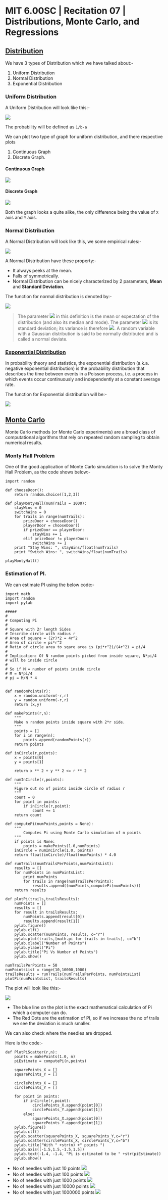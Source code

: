 # MIT 6.00SC | Recitation 07 | Distributions, Monte Carlo, and Regressions #

## [Distribution ](https://www.youtube.com/watch?v=FBKxrPEeCSU&list=PLB2BE3D6CA77BB8F7&t=37) ##

We have 3 types of Distribution which we have talked about:-

1. Uniform Distribution
2. Normal Distribution
3. Exponential Distribution

### Uniform Distribution ###

A Uniform Distribution will look like this:-

![](http://upload.wikimedia.org/wikipedia/commons/thumb/9/96/Uniform_Distribution_PDF_SVG.svg/250px-Uniform_Distribution_PDF_SVG.svg.png)

The probability will be defined as `1/b-a`

We can plot two type of graph for uniform distribution, and there respective plots

1. Continuous Graph
2. Discrete Graph.

#### Continuous Graph ####

![](images/showCountinowsUniform.png)

#### Discrete Graph ####

![](images/showDiscreteUniform.png)

Both the graph looks a quite alike, the only difference being the value of `X` axis and `Y` axis.

### Normal Distribution ###

A Normal Distribution will look like this, we some empirical rules:-

![](http://upload.wikimedia.org/wikipedia/commons/a/a9/Empirical_Rule.PNG)

A Normal Distribution have these property:-

* It always peeks at the mean.
* Falls of symmetrically.
* Normal Distribution can be nicely characterized by 2 parameters, **Mean** and **Standard Deviation**.

The function for normal distribution is denoted by:-

![](http://upload.wikimedia.org/math/7/3/a/73ad15f79b11af99bd2477ff3ffc5a35.png)

> The parameter ![](http://upload.wikimedia.org/math/b/7/2/b72bb92668acc30b4474caff40274044.png) in this definition is the mean or expectation of the distribution (and also its median and mode). The parameter ![](http://upload.wikimedia.org/math/9/d/4/9d43cb8bbcb702e9d5943de477f099e2.png) is its standard deviation; its variance is therefore ![](http://upload.wikimedia.org/math/3/c/6/3c6a93fc922fbfa19aea78961760cefb.png). A random variable with a Gaussian distribution is said to be normally distributed and is called a normal deviate.

### [Exponential Distribution ](https://www.youtube.com/watch?v=FBKxrPEeCSU&list=PLB2BE3D6CA77BB8F7&t=578) ###

In probability theory and statistics, the exponential distribution (a.k.a. negative exponential distribution) is the probability distribution that describes the time between events in a Poisson process, i.e. a process in which events occur continuously and independently at a constant average rate.

The function for Exponential distribution will be:-

![](http://upload.wikimedia.org/math/c/d/7/cd793311c87db5a323617afba5963e28.png)

## [Monte Carlo](https://www.youtube.com/watch?v=FBKxrPEeCSU&list=PLB2BE3D6CA77BB8F7&t=687) ##

Monte Carlo methods (or Monte Carlo experiments) are a broad class of computational algorithms that rely on repeated random sampling to obtain numerical results.

### Monty Hall Problem ###

One of the good application of Monte Carlo simulation is to solve the Monty Hall Problem, as the code shows below:-

````
import random

def chooseDoor():
    return random.choice([1,2,3])

def playMontyHall(numTrails = 1000):
    stayWins = 0
    switchWins = 0
    for trails in range(numTrails):
        prizeDoor = chooseDoor()    
        playerDoor = chooseDoor()
        if prizeDoor == playerDoor:
            stayWins += 1
        elif prizeDoor != playerDoor:
            switchWins += 1
    print "Stay Wins: ", stayWins/float(numTrails)
    print "Switch Wins: ", switchWins/float(numTrails)

playMontyHall()    
````

### Estimation of PI. ###

We can estimate PI using the below code:-

````
import math
import random
import pylab

#####
# 
# Computing Pi
# 
# Square with 2r length Sides
# Inscribe circle with radius r
# Area of square = (2r)*2 = 4r^2
# Area of circle = pi*r^2
# Ratio of circle area to sqare area is (pi*r^2)/(4r^2) = pi/4
#
# Implication: Of N random points picked from inside square, N*pi/4
# will be inside circle
#
# So if M = number of points inside circle
# M = N*pi/4
# pi = M/N * 4


def randomPoints(r):
    x = random.uniform(-r,r)
    y = random.uniform(-r,r)
    return (x,y)

def makePoints(r,n):
    """
    Make n random points inside square with 2*r side.
    """    
    points = []
    for i in range(n):
        points.append(randomPoints(r))
    return points

def inCircle(r,points):
    x = points[0]    
    y = points[1]

    return x ** 2 + y ** 2 <= r ** 2

def numInCircle(r,points):
    """
    Figure out no of points inside circle of radius r
    """    
    count = 0
    for point in points:
        if inCircle(r,point):
            count += 1
    return count

def computePi(numPoints,points = None):
    """
        Computes Pi using Monte Carlo simulation of n points 
    """ 
    if points is None:
        points = makePoints(1.0,numPoints)
    inCircle = numInCircle(1.0, points)
    return float(inCircle)/float(numPoints) * 4.0

def runTrails(numTrailsPerPoints,numPointsList):
    results = []    
    for numPoints in numPointsList:
        print numPoints
        for trails in range(numTrailsPerPoints):
            results.append((numPoints,computePi(numPoints)))
    return results

def plotPi(trails,trailsResults):    
    numPoints = []
    results = []
    for result in trailsResults:
        numPoints.append(result[0])
        results.append(result[1])
    pylab.figure()
    pylab.clf()
    pylab.scatter(numPoints, results, c="r")
    pylab.plot(trails,[math.pi for trails in trails], c="b")
    pylab.xlabel("Number of Points")
    pylab.ylabel("Pi")
    pylab.title("Pi Vs Number of Points")
    pylab.show()

numTrailsPerPoints = 50
numPointsList = range(10,10000,1000)    
trailsResults = runTrails(numTrailsPerPoints, numPointsList)
plotPi(numPointsList, trailsResults)
````

The plot will look like this:-

![](images/estimatePI.png)

* The blue line on the plot is the exact mathematical calculation of Pi which a computer can do.
* The Red Dots are the estimation of PI, so if we increase the no of trails we see the deviation is much smaller.

We can also check where the needles are dropped.

Here is the code:-

````
def PlotPiScatter(r,n):
    points = makePoints(1.0, n)
    piEstimate = computePi(n,points)

    squarePoints_X = []
    squarePoints_Y = []

    circlePoints_X = []
    circlePoints_Y = []

    for point in points:
        if inCircle(r,point):
            circlePoints_X.append(point[0])
            circlePoints_Y.append(point[1])
        else:
            squarePoints_X.append(point[0])
            squarePoints_Y.append(point[1])
    pylab.figure()
    pylab.clf()
    pylab.scatter(squarePoints_X, squarePoints_Y,c="r")
    pylab.scatter(circlePoints_X, circlePoints_Y,c="b")
    pylab.title("With " +str(n) +" points ")
    pylab.axis([-1.5,1.5,-1.5,1.5])
    pylab.text(-1.4, -1.4, "Pi is estimated to be " +str(piEstimate))
    pylab.show()
````

* No of needles with just 10 points
![](images/estimatePIwith10Points.png)
* No of needles with just 100 points
![](images/estimatePIwith100Points.png)
* No of needles with just 1000 points
![](images/estimatePIwith1000Points.png)
* No of needles with just 10000 points
![](images/estimatePIwith10000Points.png)
* No of needles with just 1000000 points
![](images/estimatePIwith100000Points.png)
